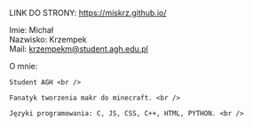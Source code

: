 LINK DO STRONY: https://miskrz.github.io/ <br />

Imie: Michał <br />
Nazwisko: Krzempek <br />
Mail: krzempekm@student.agh.edu.pl <br />

O mnie:

    Student AGH <br />

    Fanatyk tworzenia makr do minecraft. <br />

    Języki programowania: C, JS, CSS, C++, HTML, PYTHON. <br />
